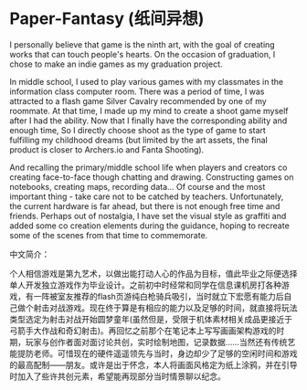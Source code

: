 # Paper-Fantasy (纸间异想)

I personally believe that game is the ninth art, with the goal of creating works that can touch people's hearts. On the occasion of graduation, I chose to make an indie games as my graduation project.

In middle school, I used to play various games with my classmates in the information class computer room. There was a period of time, I was attracted to a flash game Silver Cavalry recommended by one of my roommate. At that time, I made up my mind to create a shoot game myself after I had the ability. Now that I finally have the corresponding ability and enough time, So I directly choose shoot as the type of game to start fulfilling my childhood dreams (but limited by the art assets, the final product is closer to Archers.io and Fanta Shooting).

And recalling the primary/middle school life when players and creators co creating face-to-face though chatting and drawing. Constructing games on notebooks, creating maps, recording data... Of course and the most important thing - take care not to be catched by teachers. Unfortunately, the current hardware is far ahead, but there is not enough free time and friends. Perhaps out of nostalgia, I have set the visual style as graffiti and added some co creation elements during the guidance, hoping to recreate some of the scenes from that time to commemorate.



中文简介：

​    个人相信游戏是第九艺术，以做出能打动人心的作品为目标，值此毕业之际便选择单人开发独立游戏作为毕业设计。
​    之前初中时经常和同学在信息课机房打各种游戏，有一阵被室友推荐的flash页游纯白枪骑兵吸引，当时就立下宏愿有能力后自己做个射击对战游戏。现在终于算是有相应的能力以及足够的时间，就直接将玩法类型选定为射击对战开始圆梦童年(虽然但是，受限于机体素材相关成品更接近于弓箭手大作战和奇幻射击)。
​    再回忆之前那个在笔记本上写写画画架构游戏的时期，玩家与创作者面对面讨论共创，实时绘制地图，记录数据……当然还有传统艺能提防老师。可惜现在的硬件遥遥领先与当时，身边却少了足够的空闲时间和游戏的最高配制——朋友。或许是出于怀念，本人将画面风格定为纸上涂鸦，并在引导时加入了些许共创元素，希望能再现部分当时情景聊以纪念。
